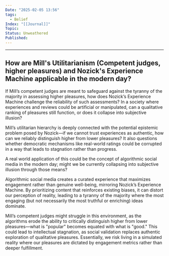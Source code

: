 ```yaml
---
Date: "2025-02-05 13:56"
tags:
  - Belief
Index: "[[Journal]]"
Topic: 
Status: Unweathered
Published:
---
```

---

## How are Mill's Utilitarianism (Competent judges, higher pleasures) and Nozick's Experience Machine applicable in the modern day?

If Mill’s competent judges are meant to safeguard against the tyranny of the majority in assessing higher pleasures, how does Nozick’s Experience Machine challenge the reliability of such assessments? In a society where experiences and reviews could be artificial or manipulated, can a qualitative ranking of pleasures still function, or does it collapse into subjective illusion?

Mill’s utilitarian hierarchy is deeply connected with the potential epistemic problem posed by Nozick—if we cannot trust experiences as authentic, how can we reliably distinguish higher from lower pleasures? It also questions whether democratic mechanisms like real-world ratings could be corrupted in a way that leads to stagnation rather than progress.

A real world application of this could be the concept of algorithmic social media in the modern day; might we be currently collapsing into subjective illusion through those means?

Algorithmic social media creates a curated experience that maximizes engagement rather than genuine well-being, mirroring Nozick’s Experience Machine. By prioritizing content that reinforces existing biases, it can distort our perception of reality, leading to a tyranny of the majority where the most engaging (but not necessarily the most truthful or enriching) ideas dominate.

Mill’s competent judges might struggle in this environment, as the algorithms erode the ability to critically distinguish higher from lower pleasures—what is "popular" becomes equated with what is "good." This could lead to intellectual stagnation, as social validation replaces authentic exploration of qualitative pleasures. Essentially, we risk living in a simulated reality where our pleasures are dictated by engagement metrics rather than deeper fulfillment.
